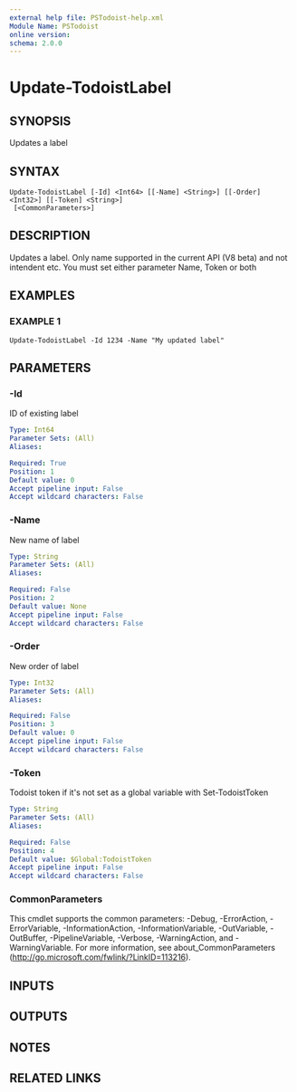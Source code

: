 ```yaml
---
external help file: PSTodoist-help.xml
Module Name: PSTodoist
online version:
schema: 2.0.0
---
```


# Update-TodoistLabel

## SYNOPSIS
Updates a label

## SYNTAX

```
Update-TodoistLabel [-Id] <Int64> [[-Name] <String>] [[-Order] <Int32>] [[-Token] <String>]
 [<CommonParameters>]
```

## DESCRIPTION
Updates a label.
Only name supported in the current API (V8 beta) and not intendent etc.
You must set either parameter Name, Token or both

## EXAMPLES

### EXAMPLE 1
```
Update-TodoistLabel -Id 1234 -Name "My updated label"
```

## PARAMETERS

### -Id
ID of existing label

```yaml
Type: Int64
Parameter Sets: (All)
Aliases:

Required: True
Position: 1
Default value: 0
Accept pipeline input: False
Accept wildcard characters: False
```

### -Name
New name of label

```yaml
Type: String
Parameter Sets: (All)
Aliases:

Required: False
Position: 2
Default value: None
Accept pipeline input: False
Accept wildcard characters: False
```

### -Order
New order of label

```yaml
Type: Int32
Parameter Sets: (All)
Aliases:

Required: False
Position: 3
Default value: 0
Accept pipeline input: False
Accept wildcard characters: False
```

### -Token
Todoist token if it's not set as a global variable with Set-TodoistToken

```yaml
Type: String
Parameter Sets: (All)
Aliases:

Required: False
Position: 4
Default value: $Global:TodoistToken
Accept pipeline input: False
Accept wildcard characters: False
```

### CommonParameters
This cmdlet supports the common parameters: -Debug, -ErrorAction, -ErrorVariable, -InformationAction, -InformationVariable, -OutVariable, -OutBuffer, -PipelineVariable, -Verbose, -WarningAction, and -WarningVariable.
For more information, see about_CommonParameters (http://go.microsoft.com/fwlink/?LinkID=113216).

## INPUTS

## OUTPUTS

## NOTES

## RELATED LINKS
